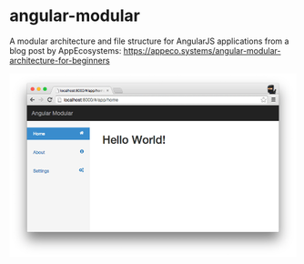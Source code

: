 # angular-modular
A modular architecture and file structure for AngularJS applications from a blog post by AppEcosystems: https://appeco.systems/angular-modular-architecture-for-beginners

![Screenshot of Angular Modular - Home](https://raw.githubusercontent.com/appecosystems/angular-modular/master/angular-modular-screenshot.png)